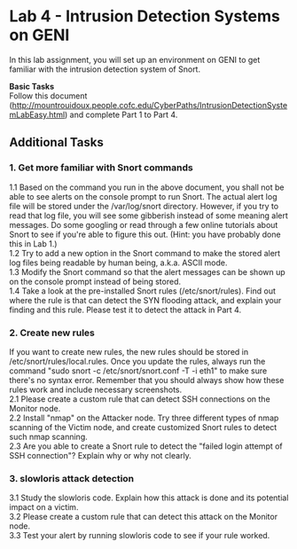 # Lab 4 - Intrusion Detection Systems on GENI

In this lab assignment, you will set up an environment on GENI to get familiar with the intrusion detection system of Snort. 

**Basic Tasks**  
Follow this document (http://mountrouidoux.people.cofc.edu/CyberPaths/IntrusionDetectionSystemLabEasy.html) and complete Part 1 to Part 4. 


## Additional Tasks  
### 1. Get more familiar with Snort commands  
1.1 Based on the command you run in the above document, you shall not be able to see alerts on the console prompt to run Snort. The actual alert log file will be stored under the /var/log/snort directory. However, if you try to read that log file, you will see some gibberish instead of some meaning alert messages. Do some googling or read through a few online tutorials about Snort to see if you're able to figure this out. (Hint: you have probably done this in Lab 1.)  
1.2 Try to add a new option in the Snort command to make the stored alert log files being readable by human being, a.k.a. ASCII mode.  
1.3 Modify the Snort command so that the alert messages can be shown up on the console prompt instead of being stored.  
1.4 Take a look at the pre-installed Snort rules (/etc/snort/rules). Find out where the rule is that can detect the SYN flooding attack, and explain your finding and this rule. Please test it to detect the attack in Part 4.  

### 2. Create new rules  
If you want to create new rules, the new rules should be stored in /etc/snort/rules/local.rules. Once you update the rules, always run the command "sudo snort -c /etc/snort/snort.conf -T -i eth1" to make sure there's no syntax error. Remember that you should always show how these rules work and include necessary screenshots.  
2.1 Please create a custom rule that can detect SSH connections on the Monitor node.  
2.2 Install "nmap" on the Attacker node. Try three different types of nmap scanning of the Victim node, and create customized Snort rules to detect such nmap scanning.  
2.3 Are you able to create a Snort rule to detect the "failed login attempt of SSH connection"?  Explain why or why not clearly.

### 3. slowloris attack detection  
3.1 Study the slowloris code. Explain how this attack is done and its potential impact on a victim.  
3.2 Please create a custom rule that can detect this attack on the Monitor node.  
3.3 Test your alert by running slowloris code to see if your rule worked.
